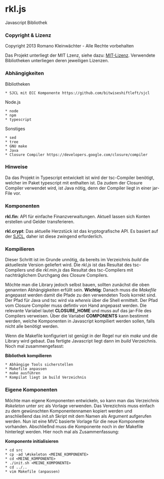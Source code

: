 rkl.js
===

Javascript Bibliothek

### Copyright & Lizenz
Copyright 2013 Romano Kleinwächter - Alle Rechte vorbehalten

Das Projekt unterliegt der MIT Lzenz, siehe dazu:
[MIT-Lizenz](http://de.wikipedia.org/wiki/MIT-Lizenz).
Verwendete Bibliotheken unterliegen deren jeweiligen Lizenzen.

### Abhängigkeiten
Bibliotheken

    * SJCL mit ECC Komponente https://github.com/bitwiseshiftleft/sjcl

Node.js

    * node
    * npm
    * typescript

Sonstiges

    * sed
    * tree
    * GNU make
    * Java
    * Closure Compiler https://developers.google.com/closure/compiler

### Hinweise
Da das Projekt in Typescript entwickelt ist wird der tsc-Compiler
benötigt, welcher im Paket typescript mit enthalten ist. Da zudem der
Closure Compiler verwendet wird, ist Java nötig, denn der Compiler
liegt in einer jar-File vor.

### Komponenten
**rkl.fin**: API für einfache Finanzverwaltungen. Aktuell lassen sich
Konten erstellen und Gelder transferieren.

**rkl.crypt**: Das aktuelle Herzstück ist das kryptografische API. Es
basiert auf der [SJCL](https://github.com/bitwiseshiftleft/sjcl), daher
ist diese zwingend erforderlich.

### Kompilieren
Dieser Schritt ist im Grunde unnötig, da bereits im Verzeichnis *build*
die aktuelleste Version geliefert wird. Die *rkl.js* ist das Resultat
des tsc-Compilers und die *rkl.min.js* das Resultat des tsc-Compilers
mit nachträglichem Durchgang des Closure Compilers.

Möchte man die Library jedoch selbst bauen, sollten zunächst die oben
genannten Abhängigkeiten erfüllt sein. **Wichtig**: Danach muss die
*Makefile* angepasst werden damit die Pfade zu den verwendeten Tools
korrekt sind. Der Pfad für Java und tsc wird via *whereis* über
die Shell ermittelt. Der Pfad vom Closure Compiler muss defintiv von
Hand angepasst werden. Die relevante Variabel lautet **CLOSURE_HOME**
und muss auf das jar-File des Compilers verweisen. Über die Variabel
**COMPONENTS** kann bestimmt werden, welche Komponenten in Javascript
kompiliert werden sollen, falls nicht alle benötigt werden.

Wenn die Makefile konfiguriert ist genügt in der Regel nur ein *make*
und die Library wird gebaut. Das fertigte Javascript liegt dann im
*build* Verzeichnis. Noch mal zusammengefasst:

**Bibliothek kompilieren**

    * Abhängige Tools sicherstellen
    * Makefile anpassen
    * make ausführen
    * Kompilat liegt im build Verzeichnis

### Eigene Komponenten
Möchte man eigene Komponenten entwickeln, so kann man das Verzeichnis
*#skeleton* unter *src* als Vorlage verwenden. Das Verezichnis
muss einfach zu dem gewünschten Komponentennamen kopiert werden und
anschließend das *init.sh* Skript mit dem Namen als Argument aufgerufen
werden. Nun ist eine MVC basierte Vorlage für die neue Komponente
vorhanden. Abschließnd muss die Komponente noch in der Makefile
hinterlegt werden. Hier noch mal als Zusammenfassung:

**Komponente initialisieren**

    * cd src
    * cp -ad \#skeleton <MEINE_KOMPONENTE>
    * cd <MEINE_KOMPONENTE>
    * ./init.sh <MEINE_KOMPONENTE>
    * cd ../..
    * vim Makefile (anpassen)

